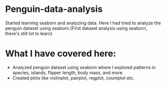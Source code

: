 # Penguin-data-analysis
Started learning seaborn and analyzing data. Here I had tried to analyze the penguin dataset using seaborn.(First dataset analysis using seaborn, there's still lot to learn)

# What I have covered here:
- Analyzed penguin dataset using seaborn where I explored patterns in species, islands, flipper length, body mass, and more.
- Created plots like violinplot, pairplot, regplot, countplot etc.

  
